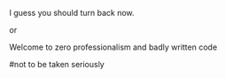 I guess you should turn back now.

or

Welcome to zero professionalism and badly written code

#not to be taken seriously
